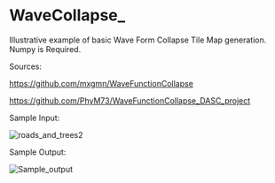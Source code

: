 # WaveCollapse_

Illustrative example of basic Wave Form Collapse Tile Map generation.  
Numpy is Required.

Sources:

https://github.com/mxgmn/WaveFunctionCollapse

https://github.com/PhyM73/WaveFunctionCollapse_DASC_project

Sample Input:


![roads_and_trees2](https://user-images.githubusercontent.com/72634238/172665613-f7d84639-3ddd-43cc-bc6d-b24279401408.png)


Sample Output:


![Sample_output](https://user-images.githubusercontent.com/72634238/172665969-431b4067-79c5-41e3-b3ff-47dc1febd2d4.png)
